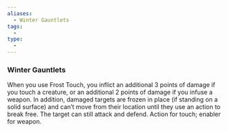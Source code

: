 ```yaml
---
aliases:
  - Winter Gauntlets
tags:
  - 
type:
  - 
---
```

### Winter Gauntlets

When you use Frost Touch, you inflict an additional 3 points of damage if you touch a creature, or an additional 2 points of damage if you infuse a weapon. In addition, damaged targets are frozen in place (if standing on a solid surface) and can’t move from their location until they use an action to break free. The target can still attack and defend. Action for touch; enabler for weapon.